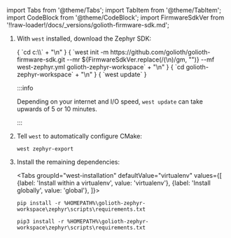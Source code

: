 import Tabs from '@theme/Tabs';
import TabItem from '@theme/TabItem';
import CodeBlock from '@theme/CodeBlock';
import FirmwareSdkVer from '!!raw-loader!/docs/_versions/golioth-firmware-sdk.md';

1. With `west` installed, download the Zephyr SDK:

    <CodeBlock language="console">
        { `cd c:\\` + "\n" }
        { `west init -m https://github.com/golioth/golioth-firmware-sdk.git --mr ${FirmwareSdkVer.replace(/(\n)/gm, "")} --mf west-zephyr.yml golioth-zephyr-workspace` + "\n" }
        { `cd golioth-zephyr-workspace` + "\n" }
        { `west update` }
    </CodeBlock>

    :::info

    Depending on your internet and I/O speed, `west update` can take upwards of
    5 or 10 minutes.

    :::

2. Tell `west` to automatically configure CMake:

    ```
    west zephyr-export
    ```

3. Install the remaining dependencies:

    <Tabs
    groupId="west-installation"
    defaultValue="virtualenv"
    values={[
    {label: 'Install within a virtualenv', value: 'virtualenv'},
    {label: 'Install globally', value: 'global'},
    ]}>
    <TabItem value="virtualenv">

    ```
    pip install -r %HOMEPATH%\golioth-zephyr-workspace\zephyr\scripts\requirements.txt
    ```

    </TabItem>
    <TabItem value="global">

    ```
    pip3 install -r %HOMEPATH%\golioth-zephyr-workspace\zephyr\scripts\requirements.txt
    ```

    </TabItem>
    </Tabs>
